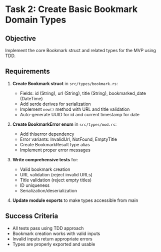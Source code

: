 # Task 2: Create Basic Bookmark Domain Types

## Objective
Implement the core Bookmark struct and related types for the MVP using TDD.

## Requirements

1. **Create Bookmark struct** in `src/types/bookmark.rs`:
   - Fields: id (String), url (String), title (String), bookmarked_date (DateTime<Utc>)
   - Add serde derives for serialization
   - Implement `new()` method with URL and title validation
   - Auto-generate UUID for id and current timestamp for date

2. **Create BookmarkError enum** in `src/types/mod.rs`:
   - Add thiserror dependency
   - Error variants: InvalidUrl, NotFound, EmptyTitle
   - Create BookmarkResult<T> type alias
   - Implement proper error messages

3. **Write comprehensive tests** for:
   - Valid bookmark creation
   - URL validation (reject invalid URLs)
   - Title validation (reject empty titles)
   - ID uniqueness
   - Serialization/deserialization

4. **Update module exports** to make types accessible from main

## Success Criteria
- All tests pass using TDD approach
- Bookmark creation works with valid inputs
- Invalid inputs return appropriate errors
- Types are properly exported and usable